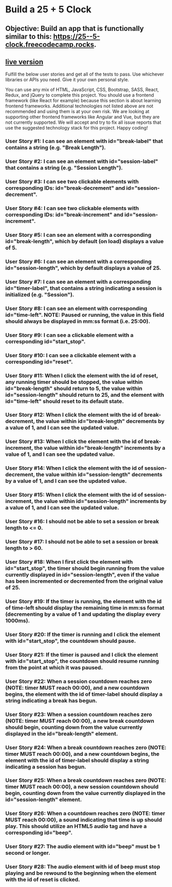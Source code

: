# Build a 25 + 5 Clock

## Objective: Build an app that is functionally similar to this: https://25--5-clock.freecodecamp.rocks.

## [live version](https://codepen.io/reggr0y/pen/zYLaeMZ)

Fulfill the below user stories and get all of the tests to pass. Use whichever libraries or APIs you need. Give it your own personal style.

You can use any mix of HTML, JavaScript, CSS, Bootstrap, SASS, React, Redux, and jQuery to complete this project. You should use a frontend framework (like React for example) because this section is about learning frontend frameworks. Additional technologies not listed above are not recommended and using them is at your own risk. We are looking at supporting other frontend frameworks like Angular and Vue, but they are not currently supported. We will accept and try to fix all issue reports that use the suggested technology stack for this project. Happy coding!

### User Story #1: I can see an element with id="break-label" that contains a string (e.g. "Break Length").

### User Story #2: I can see an element with id="session-label" that contains a string (e.g. "Session Length").

### User Story #3: I can see two clickable elements with corresponding IDs: id="break-decrement" and id="session-decrement".

### User Story #4: I can see two clickable elements with corresponding IDs: id="break-increment" and id="session-increment".

### User Story #5: I can see an element with a corresponding id="break-length", which by default (on load) displays a value of 5.

### User Story #6: I can see an element with a corresponding id="session-length", which by default displays a value of 25.

### User Story #7: I can see an element with a corresponding id="timer-label", that contains a string indicating a session is initialized (e.g. "Session").

### User Story #8: I can see an element with corresponding id="time-left". NOTE: Paused or running, the value in this field should always be displayed in mm:ss format (i.e. 25:00).

### User Story #9: I can see a clickable element with a corresponding id="start_stop".

### User Story #10: I can see a clickable element with a corresponding id="reset".

### User Story #11: When I click the element with the id of reset, any running timer should be stopped, the value within id="break-length" should return to 5, the value within id="session-length" should return to 25, and the element with id="time-left" should reset to its default state.

### User Story #12: When I click the element with the id of break-decrement, the value within id="break-length" decrements by a value of 1, and I can see the updated value.

### User Story #13: When I click the element with the id of break-increment, the value within id="break-length" increments by a value of 1, and I can see the updated value.

### User Story #14: When I click the element with the id of session-decrement, the value within id="session-length" decrements by a value of 1, and I can see the updated value.

### User Story #15: When I click the element with the id of session-increment, the value within id="session-length" increments by a value of 1, and I can see the updated value.

### User Story #16: I should not be able to set a session or break length to <= 0.

### User Story #17: I should not be able to set a session or break length to > 60.

### User Story #18: When I first click the element with id="start_stop", the timer should begin running from the value currently displayed in id="session-length", even if the value has been incremented or decremented from the original value of 25.

### User Story #19: If the timer is running, the element with the id of time-left should display the remaining time in mm:ss format (decrementing by a value of 1 and updating the display every 1000ms).

### User Story #20: If the timer is running and I click the element with id="start_stop", the countdown should pause.

### User Story #21: If the timer is paused and I click the element with id="start_stop", the countdown should resume running from the point at which it was paused.

### User Story #22: When a session countdown reaches zero (NOTE: timer MUST reach 00:00), and a new countdown begins, the element with the id of timer-label should display a string indicating a break has begun.

### User Story #23: When a session countdown reaches zero (NOTE: timer MUST reach 00:00), a new break countdown should begin, counting down from the value currently displayed in the id="break-length" element.

### User Story #24: When a break countdown reaches zero (NOTE: timer MUST reach 00:00), and a new countdown begins, the element with the id of timer-label should display a string indicating a session has begun.

### User Story #25: When a break countdown reaches zero (NOTE: timer MUST reach 00:00), a new session countdown should begin, counting down from the value currently displayed in the id="session-length" element.

### User Story #26: When a countdown reaches zero (NOTE: timer MUST reach 00:00), a sound indicating that time is up should play. This should utilize an HTML5 audio tag and have a corresponding id="beep".

### User Story #27: The audio element with id="beep" must be 1 second or longer.

### User Story #28: The audio element with id of beep must stop playing and be rewound to the beginning when the element with the id of reset is clicked.
